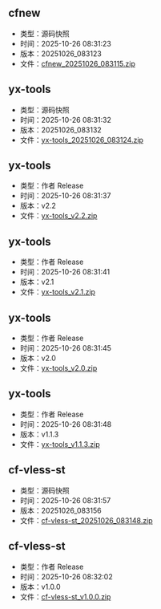 ## cfnew
- 类型：源码快照
- 时间：2025-10-26 08:31:23
- 版本：20251026_083123
- 文件：[cfnew_20251026_083115.zip](https://github.com/zchhh17/full_backup/releases/download/20251026_083123/cfnew_20251026_083115.zip)

## yx-tools
- 类型：源码快照
- 时间：2025-10-26 08:31:32
- 版本：20251026_083132
- 文件：[yx-tools_20251026_083124.zip](https://github.com/zchhh17/full_backup/releases/download/20251026_083132/yx-tools_20251026_083124.zip)

## yx-tools
- 类型：作者 Release
- 时间：2025-10-26 08:31:37
- 版本：v2.2
- 文件：[yx-tools_v2.2.zip](https://github.com/zchhh17/full_backup/releases/download/v2.2/yx-tools_v2.2.zip)

## yx-tools
- 类型：作者 Release
- 时间：2025-10-26 08:31:41
- 版本：v2.1
- 文件：[yx-tools_v2.1.zip](https://github.com/zchhh17/full_backup/releases/download/v2.1/yx-tools_v2.1.zip)

## yx-tools
- 类型：作者 Release
- 时间：2025-10-26 08:31:45
- 版本：v2.0
- 文件：[yx-tools_v2.0.zip](https://github.com/zchhh17/full_backup/releases/download/v2.0/yx-tools_v2.0.zip)

## yx-tools
- 类型：作者 Release
- 时间：2025-10-26 08:31:48
- 版本：v1.1.3
- 文件：[yx-tools_v1.1.3.zip](https://github.com/zchhh17/full_backup/releases/download/v1.1.3/yx-tools_v1.1.3.zip)

## cf-vless-st
- 类型：源码快照
- 时间：2025-10-26 08:31:57
- 版本：20251026_083156
- 文件：[cf-vless-st_20251026_083148.zip](https://github.com/zchhh17/full_backup/releases/download/20251026_083156/cf-vless-st_20251026_083148.zip)

## cf-vless-st
- 类型：作者 Release
- 时间：2025-10-26 08:32:02
- 版本：v1.0.0
- 文件：[cf-vless-st_v1.0.0.zip](https://github.com/zchhh17/full_backup/releases/download/v1.0.0/cf-vless-st_v1.0.0.zip)

